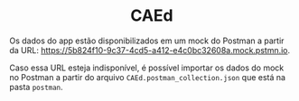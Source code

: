 <h1 align="center">CAEd</h1>

Os dados do app estão disponibilizados em um mock do Postman a partir da URL: https://5b824f10-9c37-4cd5-a412-e4c0bc32608a.mock.pstmn.io.

Caso essa URL esteja indisponível, é possível importar os dados do mock no Postman a partir do arquivo `CAEd.postman_collection.json` que está na pasta `postman`.
